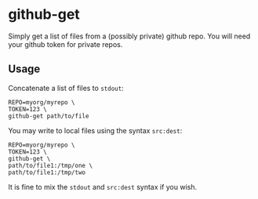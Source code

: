 # github-get

Simply get a list of files from a (possibly private) github repo. You
will need your github token for private repos.

## Usage

Concatenate a list of files to `stdout`:

```
REPO=myorg/myrepo \
TOKEN=123 \
github-get path/to/file
```

You may write to local files using the syntax `src:dest`:

```
REPO=myorg/myrepo \
TOKEN=123 \
github-get \
path/to/file1:/tmp/one \
path/to/file1:/tmp/two
```

It is fine to mix the `stdout` and `src:dest` syntax if you wish.
